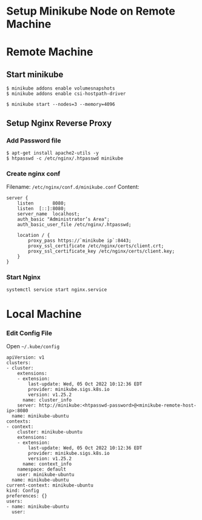 # Setup Minikube Node on Remote Machine


# Remote Machine

## Start minikube

```
$ minikube addons enable volumesnapshots
$ minikube addons enable csi-hostpath-driver

$ minikube start --nodes=3 --memory=4096
```

## Setup Nginx Reverse Proxy

### Add Password file

```
$ apt-get install apache2-utils -y
$ htpasswd -c /etc/nginx/.htpasswd minikube
```

### Create nginx conf
Filename: `/etc/nginx/conf.d/minikube.conf`
Content:
```
server {
    listen       8080;
    listen  [::]:8080;
    server_name  localhost;
    auth_basic "Administrator’s Area";
    auth_basic_user_file /etc/nginx/.htpasswd;

    location / {
        proxy_pass https://`minikube ip`:8443;
        proxy_ssl_certificate /etc/nginx/certs/client.crt;
        proxy_ssl_certificate_key /etc/nginx/certs/client.key;
    }
}
```

### Start Nginx

```
systemctl service start nginx.service
```

# Local Machine

### Edit Config File

Open `~/.kube/config`

```
apiVersion: v1
clusters:
- cluster:
    extensions:
    - extension:
        last-update: Wed, 05 Oct 2022 10:12:36 EDT
        provider: minikube.sigs.k8s.io
        version: v1.25.2
      name: cluster_info
    server: http://minikube:<htpasswd-password>@<minikube-remote-host-ip>:8080
  name: minikube-ubuntu
contexts:
- context:
    cluster: minikube-ubuntu
    extensions:
    - extension:
        last-update: Wed, 05 Oct 2022 10:12:36 EDT
        provider: minikube.sigs.k8s.io
        version: v1.25.2
      name: context_info
    namespace: default
    user: minikube-ubuntu
  name: minikube-ubuntu
current-context: minikube-ubuntu
kind: Config
preferences: {}
users:
- name: minikube-ubuntu
  user:
```
